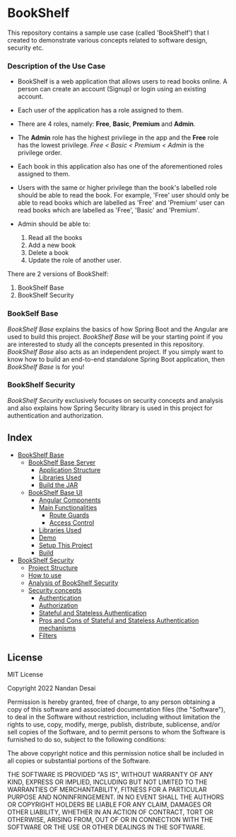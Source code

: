 # BookShelf

This repository contains a sample use case (called 'BookShelf') that I created to demonstrate various concepts related to software design, security etc.

### Description of the Use Case

- BookShelf is a web application that allows users to read books online. A person can create an account (Signup) or login using an existing account. 
- Each user of the application has a role assigned to them.
- There are 4 roles, namely: **Free**, **Basic**, **Premium** and **Admin**. 
- The **Admin** role has the highest privilege in the app and the **Free** role has the lowest privilege. *Free < Basic < Premium < Admin* is the privilege order.
- Each book in this application also has one of the aforementioned roles assigned to them. 
- Users with the same or higher privilege than the book's labelled role should be able to read the book. For example, 'Free' user should only be able to read books which are labelled as 'Free' and 'Premium' user can read books which are labelled as 'Free', 'Basic' and 'Premium'.
- Admin should be able to:

	 1. Read all the books
	 2. Add a new book
	 3. Delete a book
	 4. Update the role of another user.

There are 2 versions of BookShelf:

 1. BookShelf Base
 2. BookShelf Security


### BookSelf Base

*BookShelf Base* explains the basics of how Spring Boot and the Angular are used to build this project. *BookShelf Base* will be your starting point if you are interested to study all the concepts presented in this repository. *BookShelf Base* also acts as an independent project. If you simply want to know how to build an end-to-end standalone Spring Boot application, then *BookShelf Base* is for you!

### BookShelf Security

*BookShelf Security* exclusively focuses on security concepts and analysis and also explains how Spring Security library is used in this project for authentication and authorization.

## Index

- [BookShelf Base](https://github.com/NandanDesai/BookShelf/tree/master/bookshelf-base)
	- [BookShelf Base Server](https://github.com/NandanDesai/BookShelf/tree/master/bookshelf-base/bookshelf-base-server)
		-   [Application Structure](https://github.com/NandanDesai/BookShelf/tree/master/bookshelf-base/bookshelf-base-server#application-structure)
		- [Libraries Used](https://github.com/NandanDesai/BookShelf/tree/master/bookshelf-base/bookshelf-base-server#libraries-used)
		- [Build the JAR](https://github.com/NandanDesai/BookShelf/tree/master/bookshelf-base/bookshelf-base-server#build-the-jar)
	- [BookShelf Base UI](https://github.com/NandanDesai/BookShelf/tree/master/bookshelf-base/ui)
		- [Angular Components](https://github.com/NandanDesai/BookShelf/tree/master/bookshelf-base/ui#angular-components) 
		- [Main Functionalities](https://github.com/NandanDesai/BookShelf/tree/master/bookshelf-base/ui#main-functionalities)
			- [Route Guards](https://github.com/NandanDesai/BookShelf/tree/master/bookshelf-base/ui#route-guards)
			- [Access Control](https://github.com/NandanDesai/BookShelf/tree/master/bookshelf-base/ui#access-control)
		- [Libraries Used](https://github.com/NandanDesai/BookShelf/tree/master/bookshelf-base/ui#libraries-used) 
		- [Demo](https://github.com/NandanDesai/BookShelf/tree/master/bookshelf-base/ui#demo)
		- [Setup This Project](https://github.com/NandanDesai/BookShelf/tree/master/bookshelf-base/ui#setup-this-project)
		- [Build](https://github.com/NandanDesai/BookShelf/tree/master/bookshelf-base/ui#build)
- [BookShelf Security](https://github.com/NandanDesai/BookShelf/tree/master/bookshelf-security)
	- [Project Structure](https://github.com/NandanDesai/BookShelf/tree/master/bookshelf-security#project-structure) 
	- [How to use](https://github.com/NandanDesai/BookShelf/tree/master/bookshelf-security#how-to-use)
	- [Analysis of BookShelf Security](https://github.com/NandanDesai/BookShelf/tree/master/bookshelf-security#analysis-of-bookself-security)
	- [Security concepts](https://github.com/NandanDesai/BookShelf/tree/master/bookshelf-security#security-concepts)
		- [Authentication](https://github.com/NandanDesai/BookShelf/tree/master/bookshelf-security#authentication)
		- [Authorization](https://github.com/NandanDesai/BookShelf/tree/master/bookshelf-security#authorization--access-control)
		- [Stateful and Stateless Authentication](https://github.com/NandanDesai/BookShelf/tree/master/bookshelf-security#stateful-and-stateless-authentication)
		- [Pros and Cons of Stateful and Stateless Authentication mechanisms](https://github.com/NandanDesai/BookShelf/tree/master/bookshelf-security#pros-and-cons-of-stateful-and-stateless-authentication-mechanisms)
		- [Filters](https://github.com/NandanDesai/BookShelf/tree/master/bookshelf-security#filters)

## License

MIT License

Copyright 2022 Nandan Desai

Permission is hereby granted, free of charge, to any person obtaining a copy of this software and associated documentation files (the "Software"), to deal in the Software without restriction, including without limitation the rights to use, copy, modify, merge, publish, distribute, sublicense, and/or sell copies of the Software, and to permit persons to whom the Software is furnished to do so, subject to the following conditions:

The above copyright notice and this permission notice shall be included in all copies or substantial portions of the Software.

THE SOFTWARE IS PROVIDED "AS IS", WITHOUT WARRANTY OF ANY KIND, EXPRESS OR IMPLIED, INCLUDING BUT NOT LIMITED TO THE WARRANTIES OF MERCHANTABILITY, FITNESS FOR A PARTICULAR PURPOSE AND NONINFRINGEMENT. IN NO EVENT SHALL THE AUTHORS OR COPYRIGHT HOLDERS BE LIABLE FOR ANY CLAIM, DAMAGES OR OTHER LIABILITY, WHETHER IN AN ACTION OF CONTRACT, TORT OR OTHERWISE, ARISING FROM, OUT OF OR IN CONNECTION WITH THE SOFTWARE OR THE USE OR OTHER DEALINGS IN THE SOFTWARE.


